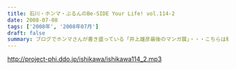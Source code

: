 ```yaml
---
title: 石川・ホンマ・ぶるんのBe-SIDE Your Life! vol.114-2
date: 2008-07-08
tags: ['2008年', '2008年07月']
draft: false
summary: ブログでホンマさんが書き盛っている「井上雄彦最後のマンガ展」・・・こちらは私、NAMAEが『これを見ずして井上雄彦は語れないっすよ〜』と、けしかけたシロモノで、結局、三日間かけてやっと入場できたようですね。ちなみに私は、３時間並ぶ…という大人びた行動をしました。ビーサイ本編では語ることができないのでせめてここでも…NAMAE
---
```


http://project-phi.ddo.jp/ishikawa/ishikawa114_2.mp3
